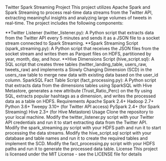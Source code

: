 Twitter Spark Streaming Project
This project utilizes Apache Spark and Spark Streaming to process real-time data streams from the Twitter API, extracting meaningful insights and analyzing large volumes of tweets in real-time. The project includes the following components:

**Twitter Listener (twitter_listener.py): 
A Python script that extracts data from the Twitter API every 5 minutes and sends it as a JSON file to a socket stream connected to Spark Streaming.
**Spark Streaming Script (spark_streaming.py):
A Python script that receives the JSON files from the socket stream and writes them as Parquet files on HDFS, partitioned by year, month, day, and hour.
**Hive Dimensions Script (hive_script.sql):
A SQL script that creates three tables (twitter_landing_table, users_raw, tweets_raw) and implements a Slowly Changing Dimension (SCD) in the users_raw table to merge new data with existing data based on the user_id column.
SparkSQL Fact Table Script (fact_processing.py):
A Python script that extracts data from the dimensions tables using SparkSQL with Hive Metastore, generates a new attribute (Trust_Ratio_Perc) on the fly using SQL, extracts popular hashtags as a dimension, and writes the processed data as a table on HDFS.
Requirements
Apache Spark 2.4+
Hadoop 2.7+
Python 3.6+
Tweepy 3.10+ (for Twitter API access)
PySpark 2.4+ (for Spark Streaming)
Hive 2.3+ (for Hive Metastore)
Usage
Clone the repository to your local machine.
Modify the twitter_listener.py script with your Twitter API credentials and run it to start extracting data from the Twitter API.
Modify the spark_streaming.py script with your HDFS path and run it to start processing the data streams.
Modify the hive_script.sql script with your database and table names and run it to create the required tables and implement the SCD.
Modify the fact_processing.py script with your HDFS paths and run it to generate the processed data table.
License
This project is licensed under the MIT License - see the LICENSE file for details
